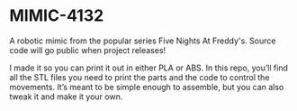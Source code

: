 # MIMIC-4132
A robotic mimic from the popular series Five Nights At Freddy's. Source code will go public when project releases!

I made it so you can print it out in either PLA or ABS. In this repo, you’ll find all the STL files you need to print the parts and the code to control the movements. It’s meant to be simple enough to assemble, but you can also tweak it and make it your own.


